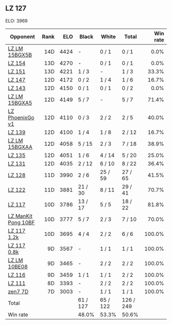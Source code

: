 ## LZ 127 ##

ELO: 3969

Opponent | Rank | ELO | Black | White | Total | Win rate
---------|-----:|----:|-------|-------|-------|-------:
[LZ LM 15BGX5B](LZ%20LM%2015BGX5B.md) | 14D | 4424 | - | 0 / 1 | 0 / 1 | 0.0%
[LZ 154](LZ%20154.md) | 13D | 4270 | - | 0 / 1 | 0 / 1 | 0.0%
[LZ 151](LZ%20151.md) | 13D | 4221 | 1 / 3 | - | 1 / 3 | 33.3%
[LZ 147](LZ%20147.md) | 12D | 4172 | 0 / 2 | 1 / 4 | 1 / 6 | 16.7%
[LZ 143](LZ%20143.md) | 12D | 4150 | 0 / 1 | 0 / 1 | 0 / 2 | 0.0%
[LZ LM 15BGXA5](LZ%20LM%2015BGXA5.md) | 12D | 4149 | 5 / 7 | - | 5 / 7 | 71.4%
[LZ PhoenixGo v1](LZ%20PhoenixGo%20v1.md) | 12D | 4110 | 0 / 3 | 2 / 2 | 2 / 5 | 40.0%
[LZ 139](LZ%20139.md) | 12D | 4100 | 1 / 4 | 1 / 8 | 2 / 12 | 16.7%
[LZ LM 15BGXAA](LZ%20LM%2015BGXAA.md) | 12D | 4058 | 5 / 15 | 2 / 3 | 7 / 18 | 38.9%
[LZ 135](LZ%20135.md) | 12D | 4051 | 1 / 6 | 4 / 14 | 5 / 20 | 25.0%
[LZ 131](LZ%20131.md) | 12D | 4035 | 2 / 12 | 6 / 10 | 8 / 22 | 36.4%
[LZ 128](LZ%20128.md) | 11D | 3990 | 2 / 6 | 25 / 59 | 27 / 65 | 41.5%
[LZ 122](LZ%20122.md) | 11D | 3881 | 21 / 30 | 8 / 11 | 29 / 41 | 70.7%
[LZ 117](LZ%20117.md) | 10D | 3786 | 13 / 17 | 5 / 5 | 18 / 22 | 81.8%
[LZ ManKit Pong 10BF](LZ%20ManKit%20Pong%2010BF.md) | 10D | 3777 | 5 / 7 | 2 / 3 | 7 / 10 | 70.0%
[LZ 117 1.2k](LZ%20117%201.2k.md) | 10D | 3695 | 4 / 4 | 2 / 2 | 6 / 6 | 100.0%
[LZ 117 0.8k](LZ%20117%200.8k.md) | 9D | 3567 | - | 1 / 1 | 1 / 1 | 100.0%
[LZ LM 10BE08](LZ%20LM%2010BE08.md) | 9D | 3465 | - | 2 / 2 | 2 / 2 | 100.0%
[LZ 116](LZ%20116.md) | 9D | 3459 | 1 / 1 | 1 / 1 | 2 / 2 | 100.0%
[LZ 111](LZ%20111.md) | 8D | 3393 | - | 2 / 2 | 2 / 2 | 100.0%
[zen7 7D](zen7%207D.md) | 7D | 3003 | - | 1 / 1 | 1 / 1 | 100.0%
Total | | | 61 / 127 | 65 / 122 | 126 / 249 | 
Win rate| | | 48.0% | 53.3% | 50.6% | 
